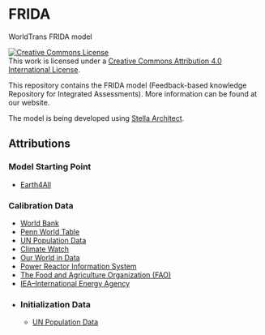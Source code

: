 # FRIDA
WorldTrans FRIDA model

<a rel="license" href="http://creativecommons.org/licenses/by/4.0/"><img alt="Creative Commons License" style="border-width:0" src="https://i.creativecommons.org/l/by/4.0/88x31.png" /></a><br />This work is licensed under a <a rel="license" href="http://creativecommons.org/licenses/by/4.0/">Creative Commons Attribution 4.0 International License</a>.

This repository contains the FRIDA model (Feedback-based knowledge Repository for Integrated Assessments). More information can be found at our website.  

The model is being developed using <a href="https://www.iseesystems.com/store/products/stella-architect.aspx">Stella Architect</a>.

## Attributions
### Model Starting Point
<ul>
  <li>
    <a href="https://stockholmuniversity.app.box.com/s/uh7fjh52pvh7yx1mqfwqcyxdcvegrodf/folder/170486609958">Earth4All</a>
  </li>
</ul>

### Calibration Data
<ul>
  <li>
<a href="https://data.worldbank.org/indicator/SL.TLF.TOTL.IN![image](https://user-images.githubusercontent.com/836714/212984095-ef06b69a-27ef-4b88-9aa9-06915e44fcad.png)">World Bank</a>
  </li>
  <li>
    <a href="https://www.rug.nl/ggdc/productivity/pwt/?lang=en)![image](https://user-images.githubusercontent.com/836714/212984275-e1900097-5d43-4ccc-bb23-04bcbf5f04fe.png)
">Penn World Table</a>
  </li>
  <li>
    <a href="https://population.un.org/wpp/Download/Standard/MostUsed/">UN Population Data</a>
  </li>
  <li>
    <a href="https://www.climatewatchdata.org/ghg-emissions?end_year=2018&gases=co2&start_year=1990![image](https://user-images.githubusercontent.com/836714/212984806-f421a07c-c207-46da-9c49-83848be53cc5.png)">Climate Watch</a>
  </li>
  <li>
      <a href="https://ourworldindata.org/grapher/labor-share-of-gdp?country=~OWID_WRL![image](https://user-images.githubusercontent.com/836714/212985048-65c83940-3824-4550-b22b-499d385889d0.png)">Our World in Data</a>
  </li>
  <li>
    <a href="https://pris.iaea.org/PRIS/WorldStatistics/WorldTrendNuclearPowerCapacity.aspx">Power Reactor Information System</a> 
  </li>
  <li>
    <a href="[www.thewebsite.com](https://www.fao.org/home/en/)">The Food and Agriculture Organization (FAO) </a> 
  </li>
  <li> 
    <a href="https://www.iea.org/data-and-statistics/charts/installed-power-generation-capacity-by-source-in-the-stated-policies-scenario-2000-2040">IEA–International Energy Agency</a> 
  </li>
  <li>

### Initialization Data
<ul>
  <li>
    <a href="https://population.un.org/wpp/Download/Standard/MostUsed/">UN Population Data</a>
  </li>
</ul>
  



